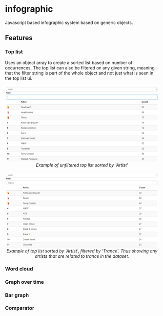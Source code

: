 # infographic
Javascript based infographic system based on generic objects.

## Features

### Top list
Uses an object array to create a sorted list based on number of occurrences. The top list can also be filtered on any given string, meaning that the filter string is part of the whole object and not just what is seen in the top list ui.

<p align="center">
	<img src="https://raw.githubusercontent.com/Miicroo/infographic/master/resources/docs/top_list_unfiltered.png" alt="Example top list" title="Example top list"/><br />
	<i>Example of unfiltered top list sorted by 'Artist'</i>
</p>

<p align="center">
	<img src="https://raw.githubusercontent.com/Miicroo/infographic/master/resources/docs/top_list_filtered.png" alt="Example top list" title="Example top list"/><br />
	<i>Example of top list sorted by 'Artist', filtered by 'Trance'. Thus showing any artists that are related to trance in the dataset.</i>
</p>

### Word cloud


### Graph over time


### Bar graph


### Comparator
